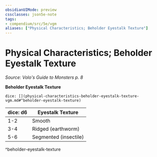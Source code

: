 ```yaml
---
obsidianUIMode: preview
cssclasses: json5e-note
tags:
- compendium/src/5e/vgm
aliases: ["Physical Characteristics; Beholder Eyestalk Texture"]
---
```

# Physical Characteristics; Beholder Eyestalk Texture
*Source: Volo's Guide to Monsters p. 8* 

**Beholder Eyestalk Texture**

`dice: [](physical-characteristics-beholder-eyestalk-texture-vgm.md#^beholder-eyestalk-texture)`

| dice: d6 | Eyestalk Texture |
|----------|------------------|
| 1-2 | Smooth |
| 3-4 | Ridged (earthworm) |
| 5-6 | Segmented (insectile) |
^beholder-eyestalk-texture